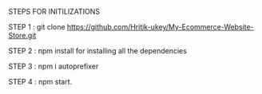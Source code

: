 STEPS FOR INITILIZATIONS

STEP 1 : git clone https://github.com/Hritik-ukey/My-Ecommerce-Website-Store.git


 

STEP 2 : npm install for installing all the dependencies  
 
 


STEP 3 : npm i autoprefixer



STEP 4 : npm start. 
 
 
 
